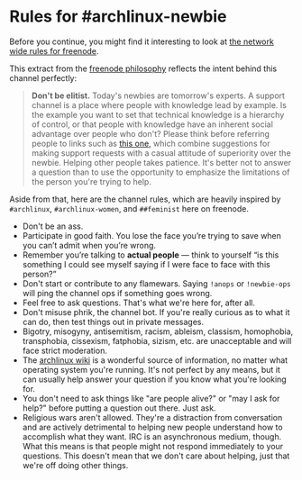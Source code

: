 # Rules for #archlinux-newbie

Before you continue, you might find it interesting to look at [the network wide rules for freenode][freenode-rules].

This extract from the [freenode philosophy][] reflects the intent behind this channel perfectly:

> **Don't be elitist.** Today's newbies are tomorrow's experts. A support channel is a place where people with knowledge lead by example. Is the example you want to set that technical knowledge is a hierarchy of control, or that people with knowledge have an inherent social advantage over people who don't? Please think before referring people to links such as [this one,][questions] which combine suggestions for making support requests with a casual attitude of superiority over the newbie. Helping other people takes patience. It's better not to answer a question than to use the opportunity to emphasize the limitations of the person you're trying to help.

Aside from that, here are the channel rules, which are heavily inspired by `#archlinux`, `#archlinux-women`, and `##feminist` here on freenode.

* Don't be an ass.
* Participate in good faith. You lose the face you’re trying to save when you can’t admit when you’re wrong.
* Remember you’re talking to **actual people** — think to yourself “is this something I could see myself saying if I were face to face with this person?” 
* Don't start or contribute to any flamewars. Saying `!anops` or `!newbie-ops` will ping the channel ops if something goes wrong.
* Feel free to ask questions. That's what we're here for, after all.
* Don't misuse phrik, the channel bot. If you're really curious as to what it can do, then test things out in private messages.
* Bigotry, misogyny, antisemitism, racism, ableism, classism, homophobia, transphobia, cissexism, fatphobia, sizism, etc. are unacceptable and will face strict moderation.
* The [archlinux wiki][awiki] is a wonderful source of information, no matter what operating system you're running. It's not perfect by any means, but it can usually help answer your question if you know what you're looking for.
* You don't need to ask things like "are people alive?" or "may I ask for help?" before putting a question out there. Just ask.
* Religious wars aren't allowed. They're a distraction from conversation and are actively detrimental to helping new people understand how to accomplish what they want.
  IRC is an asynchronous medium, though. What this means is that people might not respond immediately to your questions. This doesn't mean that we don't care about helping, just that we're off doing other things.


[freenode-rules]: http://freenode.net/policy.shtml
[questions]: http://www.catb.org/~esr/faqs/smart-questions.html 
[freenode philosophy]: http://freenode.net/channel_guidelines.shtml
[awiki]: https://wiki.archlinux.org/
